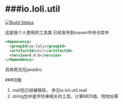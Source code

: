 ###io.loli.util
============


[![Build Status](https://drone.io/github.com/chocotan/io.loli.util/status.png)](https://drone.io/github.com/chocotan/io.loli.util/latest)


这是我个人使用的工具类
已经发布到maven中央仓库中

```xml
<depencency>
  <groupId>io.loli</groupId>
  <artifactId>util</artifactId>
  <version>0.0.6</version>
</dependency>
```
具体用法见javadoc

###功能
1. mail包已经被移除， 参见io.loli.util.mail
2. string包中是字符串相关的工具，计算MD5值、短地址等
